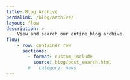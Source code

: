 ```yaml
---
title: Blog Archive
permalink: /blog/archive/
layout: flow
description: >
    View and search our entire blog archive.
flow:
    - row: container_row
      sections:
        - format: custom_include
          source: blog/post_search.html
        #   category: news
---
```

